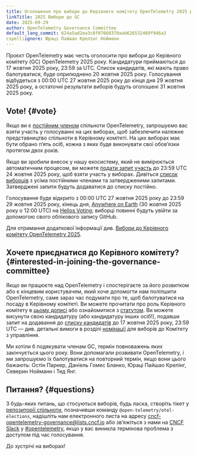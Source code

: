 ```yaml
---
title: Оголошення про вибори до Керівного комітету OpenTelemetry 2025 року
linkTitle: 2025 Вибори до GC
date: 2025-09-29
author: OpenTelemetry Governance Committee
default_lang_commit: 624a5ad2ea3c8f07660370aab626532469f946a3
cspell:ignore: Юраці Пайшао Крелінг Нойманн
---
```


Проєкт OpenTelemetry має честь оголосити про вибори до Керівного комітету (GC) OpenTelemetry 2025 року.
Кандидатури приймаються до 17 жовтня 2025 року, 23:59 за UTC. Список кандидатів, які мають право балотуватися, буде оприлюднено 20 жовтня 2025 року. Голосування відбудеться з 00:00 UTC 27 жовтня 2025 року до кінця дня 29 жовтня 2025 року, а остаточні результати виборів будуть оголошені 31 жовтня 2025 року.

## Vote! {#vote}

Якщо ви є [постійним членом](https://github.com/open-telemetry/community/blob/main/governance-charter.md#members-of-standing) спільноти OpenTelemetry, запрошуємо вас взяти участь у голосуванні на цих виборах, щоб забезпечити належне представництво спільноти в Керівному комітеті. На цих виборах має бути обрано пʼять осіб, кожна з яких буде виконувати свої обовʼязки протягом двох років.

Якщо ви зробили внесок у нашу екосистему, який не вимірюється автоматичним процесом, ви можете [подати запит участь](https://docs.google.com/forms/d/e/1FAIpQLSeSA09xDIv0uyb6vrP8xBbLjm8NsgihrG8GHxacbigF17sNDw/viewform?usp=dialog) до 23:59 UTC 24 жовтня 2025 року, щоб взяти участь у виборах. Дивіться [список виборців](https://github.com/open-telemetry/community/blob/main/elections/2025/voters-roll.csv) з усіма постійними членами та затвердженими запитами. Затверджені запити будуть додаватися до списку постійно.

Голосування буде відкрито з 00:00 UTC 27 жовтня 2025 року до 23:59 29 жовтня 2025 року, кінець дня, [Anywhere on Earth](https://en.wikipedia.org/wiki/Anywhere_on_Earth) (30 жовтня 2025 року о 12:00 UTC) на [Helios Voting](https://vote.heliosvoting.org/helios/elections/f94a7c58-990b-11f0-a16d-5270fb641b4c/view); виборці повинні будуть увійти за допомогою свого облікового запису GitHub.

Для отримання додаткової інформації див. [Вибори до Керівного комітету OpenTelemetry 2025](https://github.com/open-telemetry/community/blob/main/elections/2025/governance-committee-election.md).

## Хочете приєднатися до Керівного комітету? {#interested-in-joining-the-governance-committee}

Якщо ви працюєте над OpenTelemetry і спостерігаєте за його розвитком або є кінцевим користувачем, який хоче допомогти нам поліпшити OpenTelemetry, саме зараз час подумати про те, щоб балотуватися на посаду в Керівному комітеті. Ви можете прочитати про роль Керівного комітету в [цьому дописі](/blog/2019/opentelemetry-governance-committee-explained/) або ознайомитися з [статутом](https://github.com/open-telemetry/community/blob/master/governance-charter.md). Ви можете висунути свою кандидатуру (або кандидатуру інших осіб!), подавши запит на додавання до [списку кандидатів](https://github.com/open-telemetry/community/blob/main/elections/2025/governance-committee-candidates.md) до 17 жовтня 2025 року, 23:59 UTC — див. детальні вимоги в розділі [номінації](https://github.com/open-telemetry/community/blob/main/elections/2025/governance-committee-election.md#nominations) для виборів до Комітету з управління.

Ми хотіли б подякувати членам GC, термін повноважень яких закінчується цього року. Вони допомагали розвивати OpenTelemetry, і ми запрошуємо їх балотуватися на повторний термін, якщо вони цього бажають: Остін Паркер, Даніель Гомес Бланко, Юраці Пайшао Крелінг, Северин Нойманн і Тед Янг.

## Питання? {#questions}

З будь-яких питань, що стосуються виборів, будь ласка, створіть тікет у [репозиторії спільноти](https://github.com/open-telemetry/community/issues), позначивши команду `@open-telemetry/otel-elections`, надішліть нам електронного листа на адресу [cncf-opentelemetry-governance@lists.cncf.io](mailto:cncf-opentelemetry-governance@lists.cncf.io) або звʼяжіться з нами на [CNCF Slack](https://slack.cncf.io/) у [#opentelemetry](https://cloud-native.slack.com/archives/CJFCJHG4Q), якщо у вас виникла термінова проблема з доступом під час голосування.

До зустрічі на виборах!
